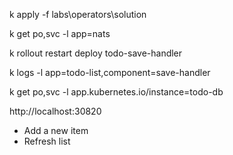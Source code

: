 
k apply -f labs\operators\solution

k get po,svc -l app=nats

k rollout restart deploy todo-save-handler

k logs -l app=todo-list,component=save-handler

k get po,svc -l app.kubernetes.io/instance=todo-db

http://localhost:30820

- Add a new item
- Refresh list
